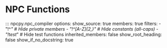 # NPC Functions

::: npcpy.npc_compiler
    options:
      show_source: true
      members: true
      filters:
        - "!^_"          # Hide private members
        - "!^[A-Z]{2,}"  # Hide constants (all-caps)
        - "!test_"       # Hide test functions
      inherited_members: false
      show_root_heading: false
      show_if_no_docstring: true